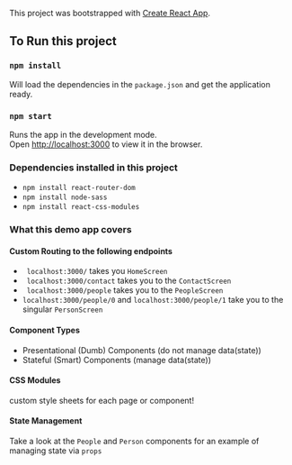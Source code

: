 This project was bootstrapped with [Create React App](https://github.com/facebook/create-react-app).

## To Run this project

### `npm install`

Will load the dependencies in the `package.json` and get the application ready.

### `npm start`

Runs the app in the development mode.<br />
Open [http://localhost:3000](http://localhost:3000) to view it in the browser.

### Dependencies installed in this project
- `npm install react-router-dom`
- `npm install node-sass`
- `npm install react-css-modules`

### What this demo app covers

#### Custom Routing to the following endpoints
- ` localhost:3000/` takes you `HomeScreen`
- ` localhost:3000/contact` takes you to the `ContactScreen`
- ` localhost:3000/people` takes you to the `PeopleScreen`
- `localhost:3000/people/0` and `localhost:3000/people/1` take you to the singular `PersonScreen` 

#### Component Types
- Presentational (Dumb) Components (do not manage data(state))
- Stateful (Smart) Components (manage data(state))

#### CSS Modules
custom style sheets for each page or component! 

#### State Management
Take a look at the `People` and `Person` components for an example of managing state via `props` 

